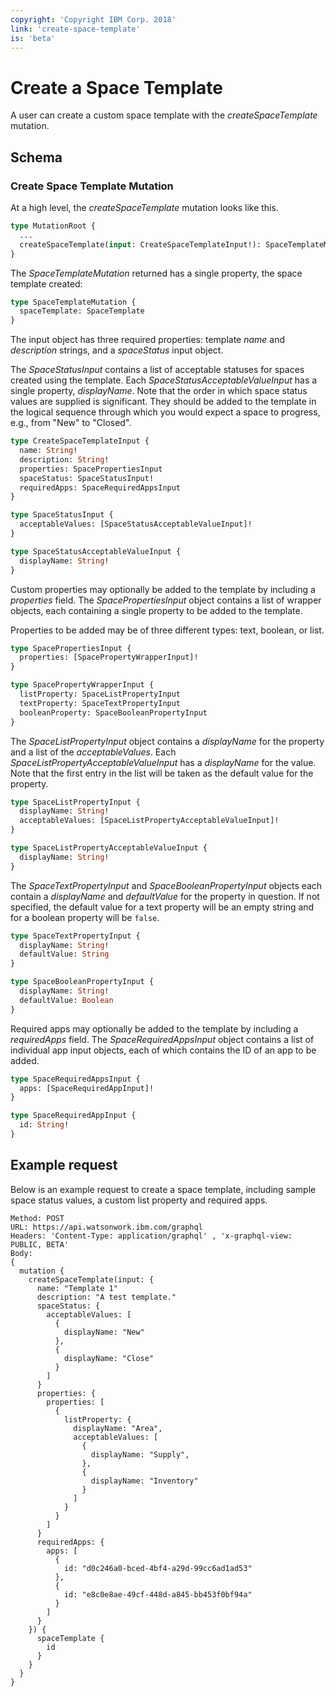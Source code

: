 ```yaml
---
copyright: 'Copyright IBM Corp. 2018'
link: 'create-space-template'
is: 'beta'
---
```


# Create a Space Template

A user can create a custom space template with the _createSpaceTemplate_ mutation.

## Schema

### Create Space Template Mutation

At a high level, the _createSpaceTemplate_ mutation looks like this.

```graphql
type MutationRoot {
  ...
  createSpaceTemplate(input: CreateSpaceTemplateInput!): SpaceTemplateMutation
}
```

The _SpaceTemplateMutation_ returned has a single property, the space template created:

```graphql
type SpaceTemplateMutation {
  spaceTemplate: SpaceTemplate
}
```

The input object has three required properties: template _name_ and _description_ strings, and a _spaceStatus_ input object.

The _SpaceStatusInput_ contains a list of acceptable statuses for spaces created using the template. Each _SpaceStatusAcceptableValueInput_ has a single property, _displayName_. Note that the order in which space status values are supplied is significant. They should be added to the template in the logical sequence through which you would expect a space to progress, e.g., from "New" to "Closed".

```graphql
type CreateSpaceTemplateInput {
  name: String!
  description: String!
  properties: SpacePropertiesInput
  spaceStatus: SpaceStatusInput!
  requiredApps: SpaceRequiredAppsInput
}

type SpaceStatusInput {
  acceptableValues: [SpaceStatusAcceptableValueInput]!
}

type SpaceStatusAcceptableValueInput {
  displayName: String!
}

```

Custom properties may optionally be added to the template by including a _properties_ field. The _SpacePropertiesInput_ object contains a list of wrapper objects, each containing a single property to be added to the template.

Properties to be added may be of three different types: text, boolean, or list.

```graphql
type SpacePropertiesInput {
  properties: [SpacePropertyWrapperInput]!
}

type SpacePropertyWrapperInput {
  listProperty: SpaceListPropertyInput
  textProperty: SpaceTextPropertyInput
  booleanProperty: SpaceBooleanPropertyInput
}
```

The _SpaceListPropertyInput_ object contains a _displayName_ for the property and a list of the _acceptableValues_. Each _SpaceListPropertyAcceptableValueInput_ has a _displayName_ for the value. Note that the first entry in the list will be taken as the default value for the property.

```graphql
type SpaceListPropertyInput {
  displayName: String!
  acceptableValues: [SpaceListPropertyAcceptableValueInput]!
}

type SpaceListPropertyAcceptableValueInput {
  displayName: String!
}

```

The _SpaceTextPropertyInput_ and _SpaceBooleanPropertyInput_ objects each contain a _displayName_ and _defaultValue_ for the property in question. If not specified, the default value for a text property will be an empty string and for a boolean property will be `false`.

```graphql
type SpaceTextPropertyInput {
  displayName: String!
  defaultValue: String
}

type SpaceBooleanPropertyInput {
  displayName: String!
  defaultValue: Boolean
}
```

Required apps may optionally be added to the template by including a _requiredApps_ field. The _SpaceRequiredAppsInput_ object contains a list of individual app input objects, each of which contains the ID of an app to be added.

```graphql
type SpaceRequiredAppsInput {
  apps: [SpaceRequiredAppInput]!
}

type SpaceRequiredAppInput {
  id: String!
}
```

## Example request

Below is an example request to create a space template, including sample space status values, a custom list property and required apps.

~~~~
Method: POST
URL: https://api.watsonwork.ibm.com/graphql
Headers: 'Content-Type: application/graphql' , 'x-graphql-view: PUBLIC, BETA'
Body:
{
  mutation {
    createSpaceTemplate(input: {
      name: "Template 1"
      description: "A test template."
      spaceStatus: {
        acceptableValues: [
          {
            displayName: "New"
          },
          {
            displayName: "Close"
          }
        ]
      }
      properties: {
        properties: [
          {
            listProperty: {
              displayName: "Area",
              acceptableValues: [
                {
                  displayName: "Supply",
                },
                {
                  displayName: "Inventory"
                }
              ]
            }
          }
        ]
      }
      requiredApps: {
        apps: [
          {
            id: "d0c246a0-bced-4bf4-a29d-99cc6ad1ad53"
          },
          {
            id: "e8c0e8ae-49cf-448d-a845-bb453f0bf94a"
          }
        ]
      }
    }) {
      spaceTemplate {
        id
      }
    }
  }
}
~~~~
